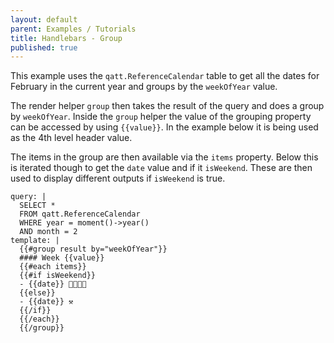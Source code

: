 ```yaml
---
layout: default
parent: Examples / Tutorials
title: Handlebars - Group
published: true
---
```

This example uses the `qatt.ReferenceCalendar` table to get all the dates for February in the current year and groups by the `weekOfYear` value.

The render helper `group` then takes the result of the query and does a group by `weekOfYear`. Inside the `group` helper the value of the grouping property can be accessed by using `{{value}}`. In the example below it is being used as the 4th level header value.

The items in the group are then available via the `items` property. Below this is iterated though to get the `date` value and if it `isWeekend`. These are then used to display different outputs if `isWeekend` is true.

```qatt
query: |
  SELECT *
  FROM qatt.ReferenceCalendar
  WHERE year = moment()->year()
  AND month = 2
template: |
  {{#group result by="weekOfYear"}}
  #### Week {{value}}
  {{#each items}}
  {{#if isWeekend}}
  - {{date}} 🥳🎂🍾🥂
  {{else}}
  - {{date}} ⚒️
  {{/if}}
  {{/each}}
  {{/group}}
```

